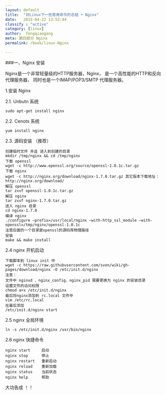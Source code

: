 ```yaml
---
layout: default
title:  "对Linux下一些常用命令的总结 • Nginx"
date:   2015-04-22 13:52:44
classify : "active"
category: [linux]
author:  fengqiaogang
meta: 第四部分 Nginx
permalink: /book/linux-Nginx

---
```


###一、Nginx 安装

  Nginx是一个非常轻量级的HTTP服务器，Nginx， 是一个高性能的HTTP和反向代理服务器，
  同时也是一个IMAP/POP3/SMTP 代理服务器。
  
1.安装 Nginx

2.1. Unbutn 系统
    
    sudo apt-get install nginx
2.2. Cenots 系统

    yum install nginx

2.3. 源码安装 （推荐）

    创建临时文件 并且 进入到创建的目录
    mkdir /tmp/nginx && cd /tmp/nginx 
    下载 openssl
    wget -c http://www.openssl.org/source/openssl-1.0.1c.tar.gz
    下载 nginx
    wget -c http://nginx.org/download/nginx-1.7.0.tar.gz 其它版本下载地址：http://nginx.org/download/
    解压 openssl
    tar zxvf openssl-1.0.1c.tar.gz
    解压 nginx
    tar zxvf nginx-1.7.0.tar.gz
    进入 nginx 目录
    cd nginx-1.7.0
    编译 nginx
    ./configure –prefix=/usr/local/nginx –with-http_ssl_module –with-openssl=/tmp/nginx/openssl-1.0.1c
    注意后面的一个目录是openssl的源码库物理路径
    安装
    make && make install
   
2.4 nginx 开机启动

    下载脚本到 linux init 中
    wget -c https://raw.githubusercontent.com/svon/wiki/gh-pages/download/nginx -O /etc/init.d/nginx
    注意：
    文件中 nginxd 、nginx_config、nginx_pid 需要更换为 nginx 的安装目录
    设置文件的访问权限
    chmod a+x /etc/init.d/nginx
    最后将nginx添加到 rc.local 文件中
    vim /etc/rc.local
    在最后添加
    /etc/init.d/nginx start
    
2.5 nginx 全局环境

    ln -s /etc/init.d/nginx /usr/bin/nginx
    
2.6 nginx 快捷命令

    nginx start     启动
    nginx stop      停止
    nginx restart   重新启动
    nginx reload    重新加载
    nginx status    当前状态
    nginx help      帮助
    
大功告成 ！！
    

